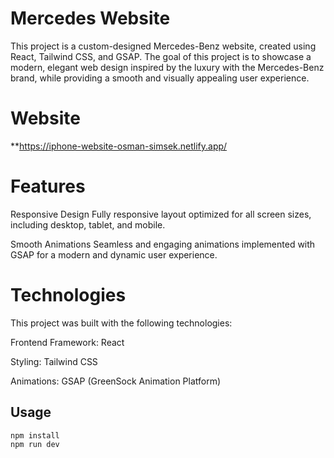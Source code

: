 # Mercedes Website
This project is a custom-designed Mercedes-Benz website, created using React, Tailwind CSS, and GSAP. The goal of this project is to showcase a modern, elegant web design inspired by the luxury with the Mercedes-Benz brand, while providing a smooth and visually appealing user experience.
# Website
**https://iphone-website-osman-simsek.netlify.app/
# Features
Responsive Design
Fully responsive layout optimized for all screen sizes, including desktop, tablet, and mobile.

Smooth Animations
Seamless and engaging animations implemented with GSAP for a modern and dynamic user experience.

# Technologies
This project was built with the following technologies:

Frontend Framework: React

Styling: Tailwind CSS

Animations: GSAP (GreenSock Animation Platform)



## Usage
```bash
npm install
npm run dev
```

